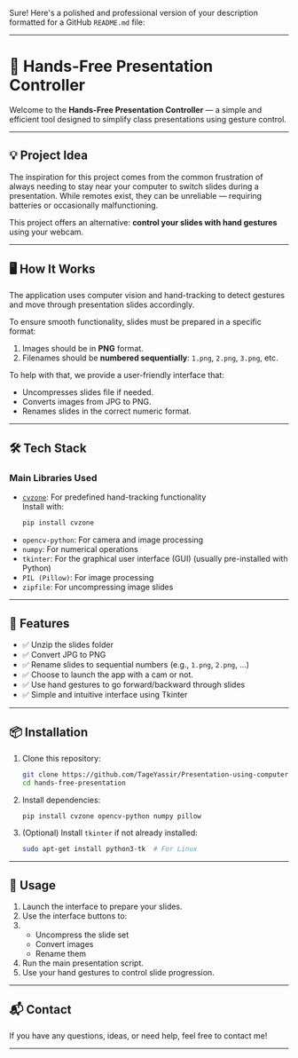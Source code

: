 Sure! Here's a polished and professional version of your description formatted for a GitHub `README.md` file:

---

# 🎯 Hands-Free Presentation Controller

Welcome to the **Hands-Free Presentation Controller** — a simple and efficient tool designed to simplify class presentations using gesture control.

---

## 💡 Project Idea

The inspiration for this project comes from the common frustration of always needing to stay near your computer to switch slides during a presentation. While remotes exist, they can be unreliable — requiring batteries or occasionally malfunctioning.

This project offers an alternative: **control your slides with hand gestures** using your webcam.

---

## 🖥️ How It Works

The application uses computer vision and hand-tracking to detect gestures and move through presentation slides accordingly.

To ensure smooth functionality, slides must be prepared in a specific format:
1. Images should be in **PNG** format.
2. Filenames should be **numbered sequentially**: `1.png`, `2.png`, `3.png`, etc.

To help with that, we provide a user-friendly interface that:
- Uncompresses slides file if needed.
- Converts images from JPG to PNG.
- Renames slides in the correct numeric format.

---

## 🛠️ Tech Stack

### Main Libraries Used
- [`cvzone`](https://pypi.org/project/cvzone/): For predefined hand-tracking functionality  
  Install with:  
  ```bash
  pip install cvzone
  ```
- `opencv-python`: For camera and image processing
- `numpy`: For numerical operations
- `tkinter`: For the graphical user interface (GUI) (usually pre-installed with Python)
- `PIL (Pillow)`: For image processing
- `zipfile`: For uncompressing image slides

---

## 🧰 Features

- ✅ Unzip the slides folder
- ✅ Convert JPG to PNG
- ✅ Rename slides to sequential numbers (e.g., `1.png`, `2.png`, ...)
- ✅ Choose to launch the app with a cam or not.
- ✅ Use hand gestures to go forward/backward through slides
- ✅ Simple and intuitive interface using Tkinter

---

## 📦 Installation

1. Clone this repository:
   ```bash
   git clone https://github.com/TageYassir/Presentation-using-computer-vision.git
   cd hands-free-presentation
   ```

2. Install dependencies:
   ```bash
   pip install cvzone opencv-python numpy pillow
   ```

3. (Optional) Install `tkinter` if not already installed:
   ```bash
   sudo apt-get install python3-tk  # For Linux
   ```

---

## 🚀 Usage

1. Launch the interface to prepare your slides.
2. Use the interface buttons to:
3. - Uncompress the slide set
   - Convert images
   - Rename them
4. Run the main presentation script.
5. Use your hand gestures to control slide progression.

---

## 📬 Contact

If you have any questions, ideas, or need help, feel free to contact me!

---

